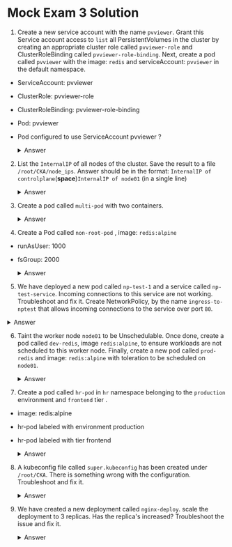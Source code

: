 # Mock Exam 3 Solution

1. Create a new service account with the name `pvviewer`. Grant this Service account access to `list` all PersistentVolumes in the cluster by creating an appropriate cluster role called `pvviewer-role` and ClusterRoleBinding called `pvviewer-role-binding`.
Next, create a pod called `pvviewer` with the image: `redis` and serviceAccount: `pvviewer` in the default namespace.

- ServiceAccount: pvviewer
- ClusterRole: pvviewer-role
- ClusterRoleBinding: pvviewer-role-binding
- Pod: pvviewer
- Pod configured to use ServiceAccount pvviewer ?

     <details>
     <summary>Answer</summary>

     ```
     k create serviceaccount -h
     kubectl create serviceaccount pvviewer
     ```

     - https://kubernetes.io/docs/reference/access-authn-authz/rbac/#kubectl-create-clusterrole

     ```
     # Grant service account accesss
     k create clusterrole -h
     k api-resources | grep persistent
     kubectl create clusterrole pvviewer-role --resource=persistentvolumes --verb=list

     # Create ClusterRoleBinding
     k create clusterrolebinding -h
     kubectl create clusterrolebinding pvviewer-role-binding --clusterrole=pvviewer-role --serviceaccount=default:pvviewer

     k describe clusterrole pvviewer-role
     k describe clusterrolebinding
     ```

    
     ```
     k run pvviewer --image=redis --serviceaccount=pvviewer
     k get pods pvviewer -o yaml
     ```

     ```yaml
     apiVersion: v1
     kind: Pod
     metadata:
       creationTimestamp: null
       labels:
         run: pvviewer
       name: pvviewer
     spec:
       containers:
       - image: redis
         name: pvviewer
         resources: {}
       serviceAccountName: pvviewer
     ```
     </details>

2. List the `InternalIP` of all nodes of the cluster. Save the result to a file `/root/CKA/node_ips`. Answer should be in the format: `InternalIP of controlplane`(**space**)`InternalIP of node01` (in a single line)

   <details>
     <summary>Answer</summary>

     - https://kubernetes.io/docs/reference/kubectl/cheatsheet/
 
     ```
     k get nodes -o json | jq -c 'paths' | grep type | grep -v "metadata" | grep address

     kubectl get nodes -o jsonpath='{.items[*].status.addresses[?(@.type=="InternalIP")].address}' > /root/CKA/node_ips
     ```
   </details>
 
3. Create a pod called `multi-pod` with two containers.
 
     <details>
     <summary>Answer</summary>

     ```
     k run multi-pod --image=busybox --command --dry-run=client -o yaml -- sleep 4800 > multi-pod.yaml

     vi multi-pod.yaml
     ```

     - [environment variable](https://kubernetes.io/docs/tasks/inject-data-application/define-environment-variable-container/)
 
     ```yaml
     apiVersion: v1
     kind: Pod
     metadata:
       name: multi-pod
     spec:
       containers:
       - image: nginx
         name: alpha
         env:
         - name: name
           value: alpha
       - image: busybox
         name: beta
         command: ["sleep", "4800"]
         env:
         - name: name
           value: beta
     status: {}
     ```

     ```
     k create -f multi-pod.yaml
     ```
     </details>
 
4. Create a Pod called `non-root-pod` , image: `redis:alpine`
- runAsUser: 1000
- fsGroup: 2000

     <details>
     <summary>Answer</summary>
     
     ```
     k run non-root-pod --image=redis:alpine --dry-run=client -o yaml > pod.yaml
     ``` 

     - [Security Context](https://kubernetes.io/docs/tasks/configure-pod-container/security-context/#set-the-security-context-for-a-pod)

     ```yaml
     apiVersion: v1
     kind: Pod
     metadata:
       name: non-root-pod
     spec:
       securityContext:
         runAsUser: 1000
         fsGroup: 2000
       containers:
       - name: non-root-pod
         image: redis:alpine
     ```

     ```
     k create -f pod.yaml
     ```
     </details>
 
5. We have deployed a new pod called `np-test-1` and a service called `np-test-service`. Incoming connections to this service are not working. Troubleshoot and fix it. Create NetworkPolicy, by the name `ingress-to-nptest` that allows incoming connections to the service over port `80`.


  <details>
  <summary>Answer</summary>

  - [network policy](https://kubernetes.io/docs/concepts/services-networking/network-policies/#networkpolicy-resource)

  ```
  vi np.yaml

  k get pods np-test-1 -o yaml | grep label -A5 -B5
  k get pods np-test-1 -o yaml | grep label -A5
  ```

  ```yaml
  apiVersion: networking.k8s.io/v1
  kind: NetworkPolicy
  metadata:
    name: ingress-to-nptest
    namespace: default
  spec:
    podSelector:
      matchLabels:
        run: np-test-1  ## NEED TO MATCH with POD label
    policyTypes:
    - Ingress
    ingress:
    - ports:
      - protocol: TCP
        port: 80
  ```

  ```
  k create -f np.yaml
  ```
  </details>
   
6. Taint the worker node `node01` to be Unschedulable. Once done, create a pod called `dev-redis`, image `redis:alpine`, to ensure workloads are not scheduled to this worker node. Finally, create a new pod called `prod-redis` and image: `redis:alpine` with toleration to be scheduled on `node01`.
 
     <details>
     <summary>Answer</summary>
 
     ```
     k taint -h
     
     # Update node 'foo' with a taint with key 'dedicated' and value 'special-user' and effect 'NoSchedule'
     # If a taint with that key and effect already exists, its value is replaced as specified
     kubectl taint nodes foo dedicated=special-user:NoSchedule

     kubectl taint node node01 env_type=production:NoSchedule

     ```

     Deploy `dev-redis` pod and to ensure that workloads are not scheduled to this `node01` worker node.
     ```
     kubectl run dev-redis --image=redis:alpine

     kubectl get pods -o wide
     ```

     Deploy new pod `prod-redis` with **toleration** to be scheduled on `node01` worker node.
      - https://kubernetes.io/docs/concepts/scheduling-eviction/taint-and-toleration/

     ```
     k run prod-redis --image=redis:alpine --dry-run=client -o yaml > prod-redis.yaml

     vi prod-redis.yaml
     ```

     ```yaml
     apiVersion: v1
     kind: Pod
     metadata:
       name: prod-redis
     spec:
       containers:
       - name: prod-redis
         image: redis:alpine
       tolerations:
       - effect: NoSchedule
         key: env_type
         operator: Equal
         value: production     
     ```

     View the pods with short details: 
     ```
     kubectl get pods -o wide | grep prod-redis
     ```
     </details>
 
7. Create a pod called `hr-pod` in `hr` namespace belonging to the `production` environment and `frontend` tier .
- image: redis:alpine
- hr-pod labeled with environment production
- hr-pod labeled with tier frontend
 
     <details>
     <summary>Answer</summary>
 
     ```
     kubectl create namespace hr
     kubectl run hr-pod --image=redis:alpine -n hr --labels=environment=production,tier=frontend
     ```
     </details>

8. A kubeconfig file called `super.kubeconfig` has been created under `/root/CKA`. There is something wrong with the configuration. Troubleshoot and fix it.

     <details>
     <summary>Answer</summary>

     ```
     k get nodes --kubeconfig /root/CKA/super.kubeconfig

     vi /root/CKA/super.kubeconfig

     ## Change the port to 6443 and run the below command to verify
     
     kubectl cluster-info --kubeconfig=/root/CKA/super.kubeconfig     
     ```
     </details>

9. We have created a new deployment called `nginx-deploy`. scale the deployment to 3 replicas. Has the replica's increased? Troubleshoot the issue and fix it.
   
     <details>
     <summary>Answer</summary>
     
     - So, the kube controller manager is run as a static pod because you can see the control plane appended to the end of it. So, the manifest file for that is under etc/kubernetes/manifests

     ```
     k get deploy
     k scale deployment nginx-deploy --replicas=3
     k get deploy

     k describe nginx-deploy

     ### So we know that the deployment or any kind of controllers are managed by the kube controller manager.
     ### So take a look at pod system

     k describe pod kube-contro1ler-manager-controlplane -n kube-system

     ls /etc/kubernetes/manifests
     vi /etc/kubernetes/manifests/kube-controller-manager.yaml
     
     ### Search typo "contro1~" and fix it

     k get pods -n kube-system
     k get deploy
     ```
     </details>

